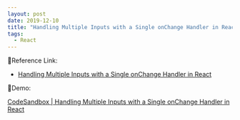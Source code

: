 ```yaml
---
layout: post
date: 2019-12-10
title: "Handling Multiple Inputs with a Single onChange Handler in React"
tags:
  - React
---
```


🧩Reference Link:

- [Handling Multiple Inputs with a Single onChange Handler in React](https://www.pluralsight.com/guides/handling-multiple-inputs-with-single-onchange-handler-react)

🥥Demo:

[CodeSandbox | Handling Multiple Inputs with a Single onChange Handler in React](https://codesandbox.io/s/beautiful-shirley-zbtqr?fontsize=14&hidenavigation=1&theme=dark)
